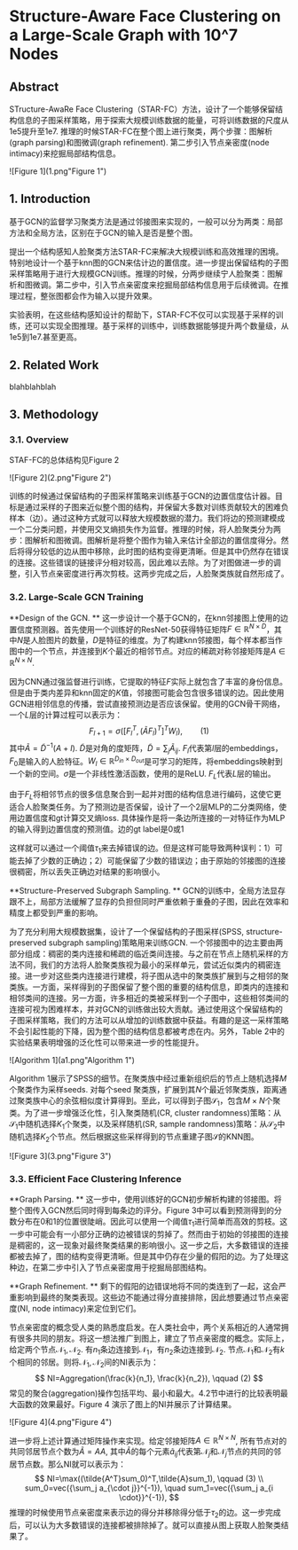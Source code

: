 # Structure-Aware Face Clustering on a Large-Scale Graph with 10^7 Nodes

## Abstract

STructure-AwaRe Face Clustering（STAR-FC）方法，设计了一个能够保留结构信息的子图采样策略，用于探索大规模训练数据的能量，可将训练数据的尺度从1e5提升至1e7. 推理的时候STAR-FC在整个图上进行聚类，两个步骤：图解析(graph parsing)和图微调(graph refinement). 第二步引入节点亲密度(node intimacy)来挖掘局部结构信息。

![Figure 1](1.png"Figure 1")

## 1. Introduction

基于GCN的监督学习聚类方法是通过邻接图来实现的，一般可以分为两类：局部方法和全局方法，区别在于GCN的输入是否是整个图。

提出一个结构感知人脸聚类方法STAR-FC来解决大规模训练和高效推理的困境。特别地设计一个基于knn图的GCN来估计边的置信度。进一步提出保留结构的子图采样策略用于进行大规模GCN训练。推理的时候，分两步继续宁人脸聚类：图解析和图微调。第二步中，引入节点亲密度来挖掘局部结构信息用于后续微调。在推理过程，整张图都会作为输入以提升效果。

实验表明，在这些结构感知设计的帮助下，STAR-FC不仅可以实现基于采样的训练，还可以实现全图推理。基于采样的训练中，训练数据能够提升两个数量级，从1e5到1e7.甚至更高。



## 2. Related Work

blahblahblah



## 3. Methodology

### 3.1. Overview

STAF-FC的总体结构见Figure 2

![Figure 2](2.png"Figure 2")

训练的时候通过保留结构的子图采样策略来训练基于GCN的边置信度估计器。目标是通过采样的子图来近似整个图的结构，并保留大多数对训练贡献较大的困难负样本（边）。通过这种方式就可以释放大规模数据的潜力。我们将边的预测建模成一个二分类问题，并使用交叉熵损失作为监督。推理的时候，将人脸聚类分为两步：图解析和图微调。图解析是将整个图作为输入来估计全部边的置信度得分。然后将得分较低的边从图中移除，此时图的结构变得更清晰。但是其中仍然存在错误的连接。这些错误的链接评分相对较高，因此难以去除。为了对图做进一步的调整，引入节点亲密度进行再次剪枝。这两步完成之后，人脸聚类族就自然形成了。

### 3.2. Large-Scale GCN Training

**Design of the GCN. ** 这一步设计一个基于GCN的，在knn邻接图上使用的边置信度预测器。首先使用一个训练好的ResNet-50获得特征矩阵$F\in \mathbb{R}^{N\times D}$，其中$N$是人脸图片的数量，$D$是特征的维度。为了构建knn邻接图，每个样本都当作图中的一个节点，并连接到$K$个最近的相邻节点。对应的稀疏对称邻接矩阵是$A \in \mathbb{R}^{N\times N}$.

因为CNN通过强监督进行训练，它提取的特征$F$实际上就包含了丰富的身份信息。但是由于类内差异和knn固定的$K$值，邻接图可能会包含很多错误的边。因此使用GCN进相邻信息的传播，尝试直接预测边是否应该保留。使用的GCN骨干网络，一个$L$层的计算过程可以表示为：
$$
F_{l+1}=\sigma \Big( [F_l^T,(\tilde{A}F_l)^T]^TW_l \Big), \qquad(1)
$$
其中$\tilde{A}=\tilde{D}^{-1}(A+I)$. $\tilde{D}$是对角的度矩阵，$\tilde{D}=\sum_j\tilde{A}_{ij}$. $F_l$代表第$l$层的embeddings，$F_0$是输入的人脸特征。$W_l \in \mathbb{R}^{D_{in}\times D_{out}}$是可学习的矩阵，将embeddings映射到一个新的空间。$\sigma$是一个非线性激活函数，使用的是ReLU. $F_L$代表$L$层的输出。

由于$F_L$将相邻节点的很多信息聚合到一起并对图的结构信息进行编码，这使它更适合人脸聚类任务。为了预测边是否保留，设计了一个2层MLP的二分类网络，使用边置信度和gt计算交叉熵loss. 具体操作是将一条边所连接的一对特征作为MLP的输入得到边置信度的预测值。边的gt label是0或1

这样就可以通过一个阈值$\tau_1$来去掉错误的边。但是这样可能导致两种误判：1）可能去掉了少数的正确边；2）可能保留了少数的错误边；由于原始的邻接图的连接很稠密，所以丢失正确边对结果的影响很小。

**Structure-Preserved Subgraph Sampling. ** GCN的训练中，全局方法显存跟不上，局部方法缓解了显存的负担但同时严重依赖于重叠的子图，因此在效率和精度上都受到严重的影响。

为了充分利用大规模数据集，设计了一个保留结构的子图采样(SPSS, structure-preserved subgraph sampling)策略用来训练GCN. 一个邻接图中的边主要由两部分组成：稠密的类内连接和稀疏的临近类间连接。与之前在节点上随机采样的方法不同，我们的方法将人脸聚类族视为最小的采样单元，尝试近似类内的稠密连接。进一步对这些类内连接进行建模，将子图从选中的聚类族扩展到与之相邻的聚类族。一方面，采样得到的子图保留了整个图的重要的结构信息，即类内的连接和相邻类间的连接。另一方面，许多相近的类被采样到一个子图中，这些相邻类间的连接可视为困难样本，并对GCN的训练做出较大贡献。通过使用这个保留结构的子图采样策略，我们的方法可以从增加的训练数据中获益。有趣的是这一采样策略不会引起性能的下降，因为整个图的结构信息都被考虑在内。另外，Table 2中的实验结果表明增强的泛化性可以带来进一步的性能提升。

![Algorithm 1](a1.png"Algorithm 1")

Algorithm 1展示了SPSS的细节。在聚类族中经过重新组织后的节点上随机选择$M$个聚类作为采样seeds. 对每个seed 聚类族，扩展到其$N$个最近邻聚类族，距离通过聚类族中心的余弦相似度计算得到。至此，可以得到子图$\mathcal{S}_1$，包含$M\times N$个聚类。为了进一步增强泛化性，引入聚类随机(CR, cluster randomness)策略：从$\mathcal{S}_1$中随机选择$K_1$个聚类，以及采样随机(SR, sample randomness)策略：从$\mathcal{S}_2$中随机选择$K_2$个节点。然后根据这些采样得到的节点重建子图$\mathcal{S}$的KNN图。

![Figure 3](3.png"Figure 3")

### 3.3. Efficient Face Clustering Inference

**Graph Parsing. ** 这一步中，使用训练好的GCN初步解析构建的邻接图。将整个图传入GCN然后同时得到每条边的评分。Figure 3中可以看到预测得到的分数分布在0和1的位置很陡峭。因此可以使用一个阈值$\tau_1$进行简单而高效的剪枝。这一步中可能会有一小部分正确的边被错误的剪掉了。然而由于初始的邻接图的连接是稠密的，这一现象对最终聚类结果的影响很小。这一步之后，大多数错误的连接都被去掉了，图的结构变得更清晰。但是其中仍存在少量的假阳的边。为了处理这种边，在第二步中引入了节点亲密度用于挖掘局部图结构。

**Graph Refinement. ** 剩下的假阳的边错误地将不同的类连到了一起，这会严重影响到最终的聚类表现。这些边不能通过得分直接排除，因此想要通过节点亲密度(NI, node intimacy)来定位到它们。

节点亲密度的概念受人类的熟悉度启发。在人类社会中，两个关系相近的人通常拥有很多共同的朋友。将这一想法推广到图上，建立了节点亲密度的概念。实际上，给定两个节点$\mathcal{N}_1,\mathcal{N}_2$. 有$n_1$条边连接到$\mathcal{N}_1$，有$n_2$条边连接到$\mathcal{N}_2$. 节点$\mathcal{N}_1$和$\mathcal{N}_2$有$k$个相同的邻居。则将$\mathcal{N}_1,\mathcal{N}_2$间的NI表示为：
$$
NI=Aggregation(\frac{k}{n_1}, \frac{k}{n_2}), \qquad (2)
$$
常见的聚合(aggregation)操作包括平均、最小和最大。4.2节中进行的比较表明最大函数的效果最好。Figure 4 演示了图上的NI并展示了计算结果。

![Figure 4](4.png"Figure 4")

进一步将上述计算通过矩阵操作来实现。给定邻接矩阵$A \in \mathbb{R}^{N\times N}$, 所有节点对的共同邻居节点个数为$\tilde{A}=AA$, 其中$\tilde{A}$的每个元素$\tilde{a}_{ij}$代表第$\mathcal{N}_j$和$\mathcal{N}_j$节点的共同的邻居节点数。那么NI就可以表示为：
$$
NI=\max((\tilde{A^T}sum_0)^T,\tilde{A}sum_1), \qquad (3) \\
sum_0=vec({\sum_j a_{\cdot j}}^{-1}), \quad sum_1=vec({\sum_j a_{i \cdot}}^{-1}),
$$
推理的时候使用节点亲密度来表示边的得分并移除得分低于$\tau_2$的边。这一步完成后，可以认为大多数错误的连接都被排除掉了。就可以直接从图上获取人脸聚类结果了。

